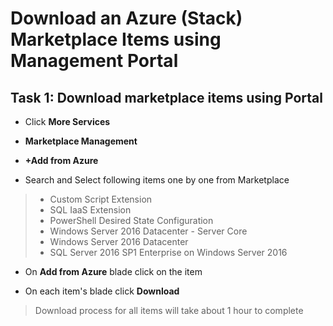 # Download an Azure (Stack) Marketplace Items using Management Portal

## Task 1: Download marketplace items using Portal
 * Click **More Services** 
 * **Marketplace Management**
 * **+Add from Azure**

 * Search and Select following items one by one from Marketplace

> - Custom Script Extension
> - SQL IaaS Extension
> - PowerShell Desired State Configuration
> - Windows Server 2016 Datacenter - Server Core
> - Windows Server 2016 Datacenter
> - SQL Server 2016 SP1 Enterprise on Windows Server 2016

* On **Add from Azure** blade click on the item

* On each item's blade click **Download**


 > Download process for all items will take about 1 hour to complete
